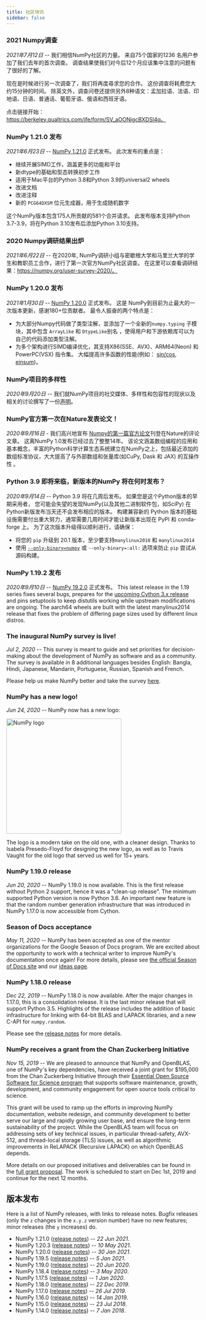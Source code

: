 ```yaml
---
title: 社区快讯
sidebar: false
---
```


### 2021 Numpy调查

_2021年7月12日_ -- 我们相信NumPy社区的力量。 来自75个国家的1236 名用户参加了我们去年的首次调查。 调查结果使我们对今后12个月应该集中注意的问题有了很好的了解。

现在是时候进行另一次调查了，我们将再度尋求您的合作。 这份调查将耗费您大约15分钟的时间。 除英文外，调查问卷还提供另外8种语文：孟加拉语、法语、印地语、日语、普通话、葡萄牙语、俄语和西班牙语。

点击链接开始：https://berkeley.qualtrics.com/jfe/form/SV_aOONjgcBXDSl4q。


### NumPy 1.21.0 发布

_2021年6月23日_ -- [NumPy 1.21.0](https://numpy.org/doc/stable/release/1.21.0-notes.html) 正式发布。 此次发布的重点是：

- 继续开展SIMD工作，涵盖更多的功能和平台
- 新dtype的基础和型态转换初步工作
- 适用于Mac平台的Python 3.8和Python 3.9的universal2 wheels
- 改进文档
- 改进注释
- 新的 `PCG64DXSM` 位元生成器，用于生成随机数字

这个NumPy版本包含175人所贡献的581个合并请求。 此发布版本支持Python 3.7-3.9，将在Python 3.10发布后添加Python 3.10支持。


### 2020 Numpy调研结果出炉

_2021年6月22日_ -- 在2020年, NumPy调研小组与密歇根大学和马里兰大学的学生和教职员工合作，进行了第一次官方NumPy社区调查。 在这里可以查看调研结果：https://numpy.org/user-survey-2020/。


### NumPy 1.20.0 发布

_2021年1月30日_ -- [NumPy 1.20.0](https://numpy.org/doc/stable/release/1.21.0-notes.html) 正式发布。 这是 NumPy到目前为止最大的一次版本更新，感谢180+位贡献者。 最令人振奋的两个特点是：
- 为大部分Numpy代码做了类型注解，並添加了一个全新的`numpy.typing` 子模块，其中包含 `ArrayLike` 和 `DtypeLike`别名 ，使得用户和下游依赖库可以为自己的代码添加类型注解。
- 为多个架构进行SIMD编译优化，其支持X86(SSE、AVX)、ARM64(Neon) 和PowerPC(VSX) 指令集。 大幅提高许多函数的性能(例如： [sin/cos](https://github.com/numpy/numpy/pull/17587), [einsum](https://github.com/numpy/numpy/pull/18194))。

### NumPy项目的多样性

_2020年9月20日_ -- 我们就NumPy项目的社交媒体、多样性和包容性的现状以及相关的讨论撰写了一份[声明](/diversity_sep2020)。


### NumPy官方第一次在Nature发表论文！

_2020年9月16日_ - 我们高兴地宣布 [Numpy的第一篇官方论文](https://www.nature.com/articles/s41586-020-2649-2)刊登在Nature的评论文章。 这离NumPy 1.0发布已经过去了整整14年。 该论文涵盖数组编程的应用和基本概念，丰富的Python科学计算生态系统建立在NumPy之上，包括最近添加的数组标准协议，大大提高了与外部数组和张量库(如CuPy, Dask 和 JAX) 的互操作性 。


### Python 3.9 即将来临，新版本的NumPy 将在何时发布？

_2020年9月14日_ -- Python 3.9 将在几周后发布。 如果您是这个Python版本的早期采用者， 您可能会失望的发现NumPy(以及其他二进制软件包，如SciPy) 在Python新版发布当天还不会发布相应的版本。 构建兼容新的 Python 版本的基础设施需要付出重大努力，通常需要几周时间才能让新版本出现在 PyPI 和 conda-forge 上。 为了这次版本升级得以顺利进行，请确保：
- 将您的 `pip` 升级到 20.1 版本，至少要支持`manylinux2010` 和 `manylinux2014`
- 使用 [`--only-binary=numpy`](https://pip.pypa.io/en/stable/reference/pip_install/#cmdoption-only-binary) 或 `--only-binary=:all:` 选项来防止 `pip` 尝试从源码构建。


### NumPy 1.19.2 发布

_2020年9月10日_ -- [NumPy 19.2.0](https://numpy.org/devdocs/release/1.19.2-notes.html) 正式发布。 This latest release in the 1.19 series fixes several bugs, prepares for the [upcoming Cython 3.x release](http://docs.cython.org/en/latest/src/changes.html) and pins setuptools to keep distutils working while upstream modifications are ongoing. The aarch64 wheels are built with the latest manylinux2014 release that fixes the problem of differing page sizes used by different linux distros.

### The inaugural NumPy survey is live!

_Jul 2, 2020_ -- This survey is meant to guide and set priorities for decision-making about the development of NumPy as software and as a community. The survey is available in 8 additional languages besides English: Bangla, Hindi, Japanese, Mandarin, Portuguese, Russian, Spanish and French.

Please help us make NumPy better and take the survey [here](https://umdsurvey.umd.edu/jfe/form/SV_8bJrXjbhXf7saAl).


### NumPy has a new logo!

_Jun 24, 2020_ -- NumPy now has a new logo:

<img src="/images/logos/numpy_logo.svg" alt="NumPy logo" title="The new NumPy logo" width=300>

The logo is a modern take on the old one, with a cleaner design. Thanks to Isabela Presedo-Floyd for designing the new logo, as well as to Travis Vaught for the old logo that served us well for 15+ years.


### NumPy 1.19.0 release

_Jun 20, 2020_ -- NumPy 1.19.0 is now available. This is the first release without Python 2 support, hence it was a "clean-up release". The minimum supported Python version is now Python 3.6. An important new feature is that the random number generation infrastructure that was introduced in NumPy 1.17.0 is now accessible from Cython.


### Season of Docs acceptance

_May 11, 2020_ -- NumPy has been accepted as one of the mentor organizations for the Google Season of Docs program. We are excited about the opportunity to work with a technical writer to improve NumPy's documentation once again! For more details, please see [the official Season of Docs site](https://developers.google.com/season-of-docs/) and our [ideas page](https://github.com/numpy/numpy/wiki/Google-Season-of-Docs-2020-Project-Ideas).


### NumPy 1.18.0 release

_Dec 22, 2019_ -- NumPy 1.18.0 is now available. After the major changes in 1.17.0, this is a consolidation release. It is the last minor release that will support Python 3.5. Highlights of the release includes the addition of basic infrastructure for linking with 64-bit BLAS and LAPACK libraries, and a new C-API for `numpy.random`.

Please see the [release notes](https://github.com/numpy/numpy/releases/tag/v1.18.0) for more details.


### NumPy receives a grant from the Chan Zuckerberg Initiative

_Nov 15, 2019_ -- We are pleased to announce that NumPy and OpenBLAS, one of NumPy's key dependencies, have received a joint grant for $195,000 from the Chan Zuckerberg Initiative through their [Essential Open Source Software for Science program](https://chanzuckerberg.com/eoss/) that supports software maintenance, growth, development, and community engagement for open source tools critical to science.

This grant will be used to ramp up the efforts in improving NumPy documentation, website redesign, and community development to better serve our large and rapidly growing user base, and ensure the long-term sustainability of the project. While the OpenBLAS team will focus on addressing sets of key technical issues, in particular thread-safety, AVX-512, and thread-local storage (TLS) issues, as well as algorithmic improvements in ReLAPACK (Recursive LAPACK) on which OpenBLAS depends.

More details on our proposed initiatives and deliverables can be found in the [full grant proposal](https://figshare.com/articles/Proposal_NumPy_OpenBLAS_for_Chan_Zuckerberg_Initiative_EOSS_2019_round_1/10302167). The work is scheduled to start on Dec 1st, 2019 and continue for the next 12 months.


## 版本发布

Here is a list of NumPy releases, with links to release notes. Bugfix releases (only the `z` changes in the `x.y.z` version number) have no new features; minor releases (the `y` increases) do.

- NumPy 1.21.0 ([release notes](https://github.com/numpy/numpy/releases/tag/v1.21.0)) -- _22 Jun 2021_.
- NumPy 1.20.3 ([release notes](https://github.com/numpy/numpy/releases/tag/v1.20.3)) -- _10 May 2021_.
- NumPy 1.20.0 ([release notes](https://github.com/numpy/numpy/releases/tag/v1.20.0)) -- _30 Jan 2021_.
- NumPy 1.19.5 ([release notes](https://github.com/numpy/numpy/releases/tag/v1.19.5)) -- _5 Jan 2021_.
- NumPy 1.19.0 ([release notes](https://github.com/numpy/numpy/releases/tag/v1.19.0)) -- _20 Jun 2020_.
- NumPy 1.18.4 ([release notes](https://github.com/numpy/numpy/releases/tag/v1.18.4)) -- _3 May 2020_.
- NumPy 1.17.5 ([release notes](https://github.com/numpy/numpy/releases/tag/v1.17.5)) -- _1 Jan 2020_.
- NumPy 1.18.0 ([release notes](https://github.com/numpy/numpy/releases/tag/v1.18.0)) -- _22 Dec 2019_.
- NumPy 1.17.0 ([release notes](https://github.com/numpy/numpy/releases/tag/v1.17.0)) -- _26 Jul 2019_.
- NumPy 1.16.0 ([release notes](https://github.com/numpy/numpy/releases/tag/v1.16.0)) -- _14 Jan 2019_.
- NumPy 1.15.0 ([release notes](https://github.com/numpy/numpy/releases/tag/v1.15.0)) -- _23 Jul 2018_.
- NumPy 1.14.0 ([release notes](https://github.com/numpy/numpy/releases/tag/v1.14.0)) -- _7 Jan 2018_.
